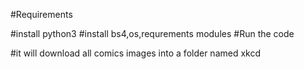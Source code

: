 #Requirements


#install python3
#install bs4,os,requrements modules
#Run the code

#it will download all comics images into a folder named xkcd
 

